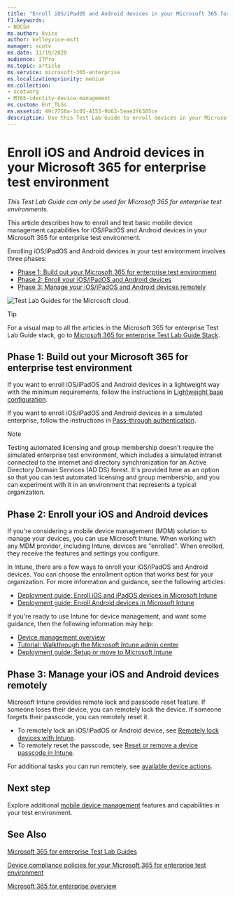 ```yaml
---
title: "Enroll iOS/iPadOS and Android devices in your Microsoft 365 for enterprise test environment"
f1.keywords:
- NOCSH
ms.author: kvice
author: kelleyvice-msft
manager: scotv
ms.date: 11/19/2020
audience: ITPro
ms.topic: article
ms.service: microsoft-365-enterprise
ms.localizationpriority: medium
ms.collection: 
- scotvorg
- M365-identity-device-management
ms.custom: Ent_TLGs
ms.assetid: 49c7758a-1c01-4153-9b63-5eae3f6305ce
description: Use this Test Lab Guide to enroll devices in your Microsoft 365 test environment and manage them remotely.
---
```


# Enroll iOS and Android devices in your Microsoft 365 for enterprise test environment

*This Test Lab Guide can only be used for Microsoft 365 for enterprise test environments.*

This article describes how to enroll and test basic mobile device management capabilities for iOS/iPadOS and Android devices in your Microsoft 365 for enterprise test environment.

Enrolling iOS/iPadOS and Android devices in your test environment involves three phases:
- [Phase 1: Build out your Microsoft 365 for enterprise test environment](#phase-1-build-out-your-microsoft-365-for-enterprise-test-environment)
- [Phase 2: Enroll your iOS/iPadOS and Android devices](#phase-2-enroll-your-ios-and-android-devices)
- [Phase 3: Manage your iOS/iPadOS and Android devices remotely](#phase-3-manage-your-ios-and-android-devices-remotely)

![Test Lab Guides for the Microsoft cloud.](../media/m365-enterprise-test-lab-guides/cloud-tlg-icon.png)
  
> [!TIP]
> For a visual map to all the articles in the Microsoft 365 for enterprise Test Lab Guide stack, go to [Microsoft 365 for enterprise Test Lab Guide Stack](../downloads/Microsoft365EnterpriseTLGStack.pdf).

## Phase 1: Build out your Microsoft 365 for enterprise test environment

If you want to enroll iOS/iPadOS and Android devices in a lightweight way with the minimum requirements, follow the instructions in [Lightweight base configuration](lightweight-base-configuration-microsoft-365-enterprise.md).
  
If you want to enroll iOS/iPadOS and Android devices in a simulated enterprise, follow the instructions in [Pass-through authentication](pass-through-auth-m365-ent-test-environment.md).
  
> [!NOTE]
> Testing automated licensing and group membership doesn't require the simulated enterprise test environment, which includes a simulated intranet connected to the internet and directory synchronization for an Active Directory Domain Services (AD DS) forest. It's provided here as an option so that you can test automated licensing and group membership, and you can experiment with it in an environment that represents a typical organization.

## Phase 2: Enroll your iOS and Android devices

If you're considering a mobile device management (MDM) solution to manage your devices, you can use Microsoft Intune. When working with any MDM provider, including Intune, devices are "enrolled". When enrolled, they receive the features and settings you configure. 

In Intune, there are a few ways to enroll your iOS/iPadOS and Android devices. You can choose the enrollment option that works best for your organization. For more information and guidance, see the following articles:

- [Deployment guide: Enroll iOS and iPadOS devices in Microsoft Intune](/mem/intune/fundamentals/deployment-guide-enrollment-ios-ipados)
- [Deployment guide: Enroll Android devices in Microsoft Intune](/mem/intune/fundamentals/deployment-guide-enrollment-android)

If you're ready to use Intune for device management, and want some guidance, then the following information may help:

- [Device management overview](/mem/intune/fundamentals/what-is-device-management)
- [Tutorial: Walkthrough the Microsoft Intune admin center](/mem/intune/fundamentals/tutorial-walkthrough-endpoint-manager)
- [Deployment guide: Setup or move to Microsoft Intune](/mem/intune/fundamentals/deployment-guide-intune-setup)

## Phase 3: Manage your iOS and Android devices remotely

Microsoft Intune provides remote lock and passcode reset feature. If someone loses their device, you can remotely lock the device. If someone forgets their passcode, you can remotely reset it.

- To remotely lock an iOS/iPadOS or Android device, see [Remotely lock devices with Intune](/mem/intune/remote-actions/device-remote-lock).
- To remotely reset the passcode, see [Reset or remove a device passcode in Intune](/mem/intune/remote-actions/device-passcode-reset).

For additional tasks you can run remotely, see [available device actions](/mem/intune/remote-actions/device-management#available-device-actions).
    
## Next step

Explore additional [mobile device management](m365-enterprise-test-lab-guides.md#mobile-device-management) features and capabilities in your test environment.

## See Also

[Microsoft 365 for enterprise Test Lab Guides](m365-enterprise-test-lab-guides.md)
  
[Device compliance policies for your Microsoft 365 for enterprise test environment](mam-policies-for-your-microsoft-365-enterprise-dev-test-environment.md)
  
[Microsoft 365 for enterprise overview](microsoft-365-overview.md)
